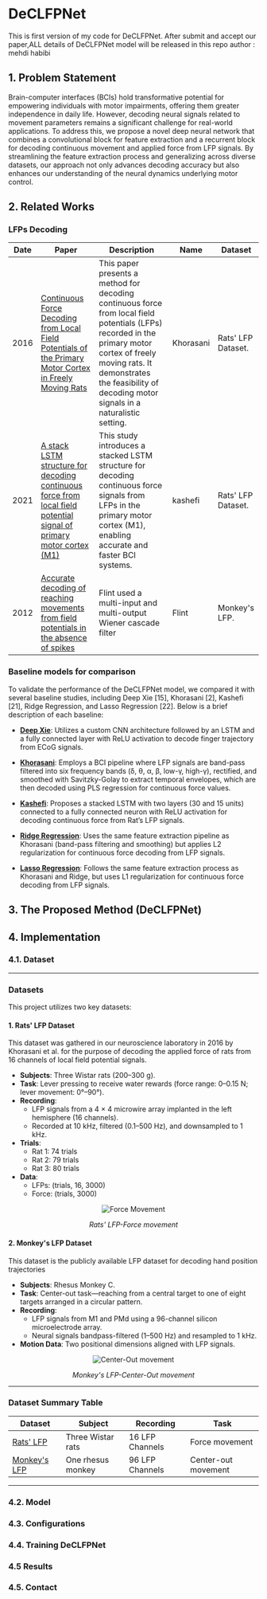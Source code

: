 # DeCLFPNet 
This is first version of my code for DeCLFPNet.
After submit and accept our paper,ALL details of DeCLFPNet model will be released in this repo 
author : mehdi habibi 


## 1. Problem Statement
Brain-computer interfaces (BCIs) hold transformative potential for empowering individuals with motor impairments, offering them greater independence in daily life. However, decoding neural signals related to movement parameters remains a significant challenge for real-world applications. To address this, we propose a novel deep neural network that combines a convolutional block for feature extraction and a recurrent block for decoding continuous movement and applied force from LFP signals. By streamlining the feature extraction process and generalizing across diverse datasets, our approach not only advances decoding accuracy but also enhances our understanding of the neural dynamics underlying motor control.

## 2. Related Works
### LFPs Decoding
| Date | Paper | Description | Name| Dataset|
|------|-------|-------------|--------|-----------|
| 2016 | [Continuous Force Decoding from Local Field Potentials of the Primary Motor Cortex in Freely Moving Rats](https://www.nature.com/articles/srep35238) | This paper presents a method for decoding continuous force from local field potentials (LFPs) recorded in the primary motor cortex of freely moving rats. It demonstrates the feasibility of decoding motor signals in a naturalistic setting. | Khorasani|Rats' LFP Dataset.
| 2021 | [A stack LSTM structure for decoding continuous force from local field potential signal of primary motor cortex (M1)](https://bmcbioinformatics.biomedcentral.com/articles/10.1186/s12859-020-03953-0#:~:text=The%20proposed%20stack%20LSTM%20structure,accurate%20and%20faster%20BCI%20systems.) | This study introduces a stacked LSTM structure for decoding continuous force signals from LFPs in the primary motor cortex (M1), enabling accurate and faster BCI systems. | kashefi|Rats' LFP Dataset.
| 2012 | [Accurate decoding of reaching movements from field potentials in the absence of spikes](https://iopscience.iop.org/article/10.1088/1741-2560/9/4/046006) | Flint used a multi-input and multi-output Wiener cascade filter| Flint | Monkey's LFP.

### Baseline models for comparison
To validate the performance of the DeCLFPNet model, we compared it with several baseline studies, including Deep Xie [15], Khorasani [2], Kashefi [21], Ridge Regression, and Lasso Regression [22]. Below is a brief description of each baseline:

- **[Deep Xie](https://iopscience.iop.org/article/10.1088/1741-2552/aa9dbe)**: Utilizes a custom CNN architecture followed by an LSTM and a fully connected layer with ReLU activation to decode finger trajectory from ECoG signals.

- **[Khorasani](https://www.nature.com/articles/srep35238)**: Employs a BCI pipeline where LFP signals are band-pass filtered into six frequency bands (δ, θ, α, β, low-γ, high-γ), rectified, and smoothed with Savitzky-Golay to extract temporal envelopes, which are then decoded using PLS regression for continuous force values.

- **[Kashefi](https://bmcbioinformatics.biomedcentral.com/articles/10.1186/s12859-020-03953-0)**: Proposes a stacked LSTM with two layers (30 and 15 units) connected to a fully connected neuron with ReLU activation for decoding continuous force from Rat’s LFP signals.

- **[Ridge Regression](https://www.oreilly.com/library/view/hands-on-machine-learning/9781492032632/)**: Uses the same feature extraction pipeline as Khorasani (band-pass filtering and smoothing) but applies L2 regularization for continuous force decoding from LFP signals.

- **[Lasso Regression](https://www.oreilly.com/library/view/hands-on-machine-learning/9781492032632/)**: Follows the same feature extraction process as Khorasani and Ridge, but uses L1 regularization for continuous force decoding from LFP signals.
## 3. The Proposed Method (DeCLFPNet)
   
## 4. Implementation
   
### 4.1. Dataset
---

### Datasets

This project utilizes two key datasets:  

#### 1. Rats' LFP Dataset  
This dataset was gathered in our neuroscience laboratory in 2016 by Khorasani et al. for the purpose of decoding the applied force of rats from 16 channels of local field potential signals.
- **Subjects**: Three Wistar rats (200–300 g).  
- **Task**: Lever pressing to receive water rewards (force range: 0–0.15 N; lever movement: 0°–90°).  
- **Recording**:  
  - LFP signals from a 4 × 4 microwire array implanted in the left hemisphere (16 channels).  
  - Recorded at 10 kHz, filtered (0.1–500 Hz), and downsampled to 1 kHz.  
- **Trials**:  
  - Rat 1: 74 trials  
  - Rat 2: 79 trials  
  - Rat 3: 80 trials  
- **Data**:  
  - LFPs: (trials, 16, 3000)  
  - Force: (trials, 3000)
 
<p align="center">
  <img src="https://github.com/user-attachments/assets/f66eb7d4-2447-4148-9e35-c6ad0d66c812" alt="Force Movement">
</p>
<p align="center"><i>Rats' LFP-Force movement</i></p>

#### 2. Monkey's LFP Dataset  
This dataset is the publicly available LFP dataset for decoding hand position
trajectories
- **Subjects**: Rhesus Monkey C.  
- **Task**: Center-out task—reaching from a central target to one of eight targets arranged in a circular pattern.  
- **Recording**:  
  - LFP signals from M1 and PMd using a 96-channel silicon microelectrode array.  
  - Neural signals bandpass-filtered (1–500 Hz) and resampled to 1 kHz.  
- **Motion Data**: Two positional dimensions aligned with LFP signals.
<p align="center">
  <img src="https://github.com/user-attachments/assets/541fd9ba-100a-41e0-9933-a7e4dfb08a1c" alt="Center-Out movement">
</p>
<p align="center"><i>Monkey's LFP-Center-Out movement</i></p>


---

### Dataset Summary Table  

| **Dataset**   | **Subject**         | **Recording**        | **Task**                |  
|---------------|---------------------|----------------------|-------------------------|  
| [Rats' LFP](https://www.nature.com/articles/srep35238)     | Three Wistar rats   | 16 LFP Channels      | Force movement          |  
| [Monkey's LFP](https://portal.nersc.gov/project/crcns/download/dream/data_sets/Flint_2012)  | One rhesus monkey   | 96 LFP Channels      | Center-out movement     |  

---


### 4.2. Model
### 4.3. Configurations
### 4.4. Training DeCLFPNet
### 4.5  Results
### 4.5. Contact
   

